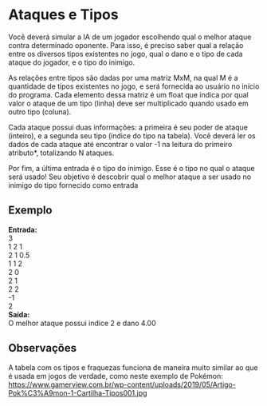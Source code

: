 # Ataques e Tipos
Você deverá simular a IA de um jogador escolhendo qual o melhor ataque contra determinado oponente. Para isso, é preciso saber qual a relação entre os diversos 
tipos existentes no jogo, qual o dano e o tipo de cada ataque do jogador, e o tipo do inimigo.

As relações entre tipos são dadas por uma matriz MxM, na qual M é a quantidade de tipos existentes no jogo, e será fornecida ao usuário no início do programa.
Cada elemento dessa matriz é um float que indica por qual valor o ataque de um tipo (linha) deve ser multiplicado quando usado em outro tipo (coluna).

Cada ataque possui duas informações: a primeira é seu poder de ataque (inteiro), e a segunda seu tipo (índice do tipo na tabela). Você deverá ler os dados de cada
ataque até encontrar o valor -1 na leitura do primeiro atributo*, totalizando N ataques.

Por fim, a última entrada é o tipo do inimigo. Esse é o tipo no qual o ataque será usado! Seu objetivo é descobrir qual o melhor ataque a ser usado no inimigo 
do tipo fornecido como entrada 

## Exemplo
**Entrada:**  <br />
3  <br />
1 2 1  <br />
2 1 0.5  <br />
1 1 2  <br />
2 0  <br />
2 1  <br />
2 2  <br />
-1  <br />
2  <br />
**Saída:**  <br />
O melhor ataque possui indice 2 e dano 4.00  <br />

## Observações
A tabela com os tipos e fraquezas funciona de maneira muito similar ao que é usada em jogos de verdade, como neste exemplo de Pokémon: 
https://www.gamerview.com.br/wp-content/uploads/2019/05/Artigo-Pok%C3%A9mon-1-Cartilha-Tipos001.jpg
